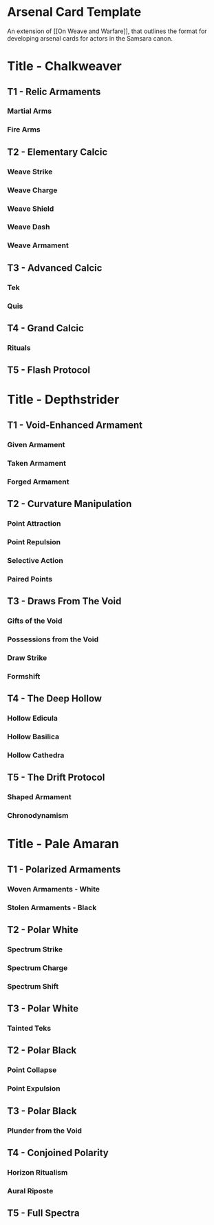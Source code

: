 # Arsenal Card Template
An extension of [[On Weave and Warfare]], that outlines the format for developing arsenal cards for actors in the Samsara canon.

# Title - Chalkweaver
## T1 - Relic Armaments
### Martial Arms
### Fire Arms
## T2 - Elementary Calcic
### Weave Strike
### Weave Charge
### Weave Shield
### Weave Dash
### Weave Armament
## T3 - Advanced Calcic
### Tek
### Quis
## T4 - Grand Calcic
### Rituals
## T5 - Flash Protocol

# Title - Depthstrider
## T1 - Void-Enhanced Armament
### Given Armament
### Taken Armament
### Forged Armament
## T2 - Curvature Manipulation
### Point Attraction
### Point Repulsion
### Selective Action
### Paired Points
## T3 - Draws From The Void
### Gifts of the Void
### Possessions from the Void
### Draw Strike
### Formshift
## T4 - The Deep Hollow
### Hollow Edicula
### Hollow Basilica
### Hollow Cathedra
## T5 - The Drift Protocol
### Shaped Armament
### Chronodynamism

# Title - Pale Amaran
## T1 - Polarized Armaments
### Woven Armaments - White
### Stolen Armaments - Black
## T2 - Polar White
### Spectrum Strike
### Spectrum Charge
### Spectrum Shift
## T3 - Polar White
### Tainted Teks
## T2 - Polar Black
### Point Collapse
### Point Expulsion
## T3 - Polar Black
### Plunder from the Void
## T4 - Conjoined Polarity
### Horizon Ritualism
### Aural Riposte
## T5 - Full Spectra